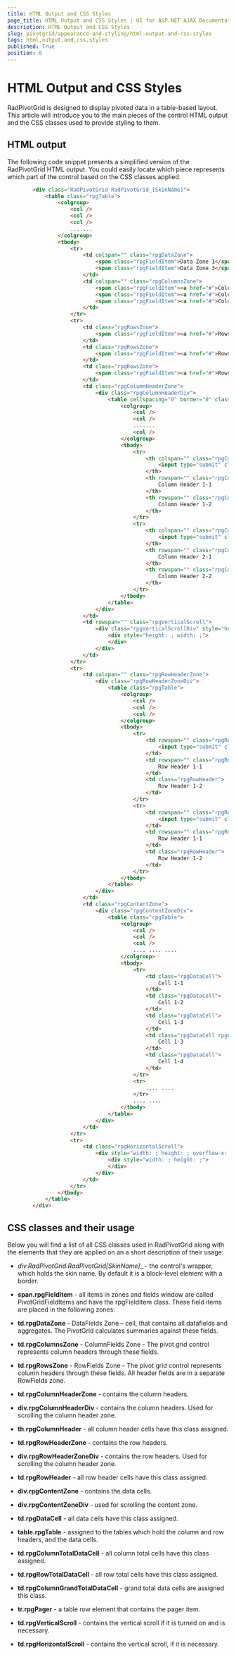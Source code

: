 ```yaml
---
title: HTML Output and CSS Styles
page_title: HTML Output and CSS Styles | UI for ASP.NET AJAX Documentation
description: HTML Output and CSS Styles
slug: pivotgrid/appearance-and-styling/html-output-and-css-styles
tags: html,output,and,css,styles
published: True
position: 0
---
```


# HTML Output and CSS Styles



RadPivotGrid is designed to display pivoted data in a table-based layout. This article will introduce you to the main pieces of the control HTML output and the CSS classes used to provide styling to them.

## HTML output

The following code snippet presents a simplified version of the RadPivotGrid HTML output. You could easily locate which piece represents which part of the control based on the CSS classes applied.

````HTML
	    <div class="RadPivotGrid RadPivotGrid_[SkinName]">
	        <table class="rpgTable">
	            <colgroup>
	                <col />
	                <col />
	                <col />
	                .......
	            </colgroup>
	            <tbody>
	                <tr>
	                    <td colspan="" class="rpgDataZone">
	                        <span class="rpgFieldItem">Data Zone 1</span> <span class="rpgFieldItem">Data Zone 2</span>
	                        <span class="rpgFieldItem">Data Zone 3</span>
	                    </td>
	                    <td colspan="" class="rpgColumnsZone">
	                        <span class="rpgFieldItem"><a href="#">Column 1</a><input type="submit" class="rpgSortAsc" /></span>
	                        <span class="rpgFieldItem"><a href="#">Column 2</a><input type="submit" class="rpgSortDesc" /></span>
	                        <span class="rpgFieldItem"><a href="#">Column 3</a><input type="submit" class="rpgSortAsc" /></span>
	                    </td>
	                </tr>
	                <tr>
	                    <td class="rpgRowsZone">
	                        <span class="rpgFieldItem"><a href="#">Rows 1</a><input type="submit" class="rpgSortAsc" /></span>
	                    </td>
	                    <td class="rpgRowsZone">
	                        <span class="rpgFieldItem"><a href="#">Rows 2</a><input type="submit" class="rpgSortAsc" /></span>
	                    </td>
	                    <td class="rpgRowsZone">
	                        <span class="rpgFieldItem"><a href="#">Rows 3</a><input type="submit" class="rpgSortAsc" /></span>
	                    </td>
	                    <td class="rpgColumnHeaderZone">
	                        <div class="rpgColumnHeaderDiv">
	                            <table cellspacing="0" border="0" class="rpgTable">
	                                <colgroup>
	                                    <col />
	                                    <col />
	                                    .......
	                                    <col />
	                                </colgroup>
	                                <tbody>
	                                    <tr>
	                                        <th colspan="" class="rpgColumnHeader" scope="col">
	                                            <input type="submit" class="rpgCollapse" />Column Header 1-0
	                                        </th>
	                                        <th rowspan="" class="rpgColumnHeaderTotal" scope="col">
	                                            Column Header 1-1
	                                        </th>
	                                        <th rowspan="" class="rpgColumnHeaderTotal" scope="col">
	                                            Column Header 1-2
	                                        </th>
	                                    </tr>
	                                    <tr>
	                                        <th colspan="" class="rpgColumnHeader" scope="col">
	                                            <input type="submit" class="rpgCollapse" />Column Header 2-0
	                                        </th>
	                                        <th rowspan="" class="rpgColumnHeaderTotal" scope="col">
	                                            Column Header 2-1
	                                        </th>
	                                        <th rowspan="" class="rpgColumnHeaderTotal" scope="col">
	                                            Column Header 2-2
	                                        </th>
	                                    </tr>
	                                </tbody>
	                            </table>
	                        </div>
	                    </td>
	                    <td rowspan="" class="rpgVerticalScroll">
	                        <div class="rpgVerticalScrollDiv" style="height: ; width: ; overflow-y: scroll; overflow-x: hidden;">
	                            <div style="height: ; width: ;">
	                            </div>
	                        </div>
	                    </td>
	                </tr>
	                <tr>
	                    <td colspan="" class="rpgRowHeaderZone">
	                        <div class="rpgRowHeaderZoneDiv">
	                            <table class="rpgTable">
	                                <colgroup>
	                                    <col />
	                                    <col />
	                                    <col />
	                                </colgroup>
	                                <tbody>
	                                    <tr>
	                                        <td rowspan="" class="rpgRowHeader">
	                                            <input type="submit" class="rpgCollapse" />Row Header 1-0
	                                        </td>
	                                        <td rowspan="" class="rpgRowHeader">
	                                            Row Header 1-1
	                                        </td>
	                                        <td class="rpgRowHeader">
	                                            Row Header 1-2
	                                        </td>
	                                    </tr>
	                                    <tr>
	                                        <td rowspan="" class="rpgRowHeader">
	                                            <input type="submit" class="rpgCollapse" />Row Header 1 - 0
	                                        </td>
	                                        <td rowspan="" class="rpgRowHeader">
	                                            Row Header 1-1
	                                        </td>
	                                        <td class="rpgRowHeader">
	                                            Row Header 1-2
	                                        </td>
	                                    </tr>
	                                </tbody>
	                            </table>
	                        </div>
	                    </td>
	                    <td class="rpgContentZone">
	                        <div class="rpgContentZoneDiv">
	                            <table class="rpgTable">
	                                <colgroup>
	                                    <col />
	                                    <col />
	                                    <col />
	                                    .... .... ....
	                                </colgroup>
	                                <tbody>
	                                    <tr>
	                                        <td class="rpgDataCell">
	                                            Cell 1-1
	                                        </td>
	                                        <td class="rpgDataCell">
	                                            Cell 1-2
	                                        </td>
	                                        <td class="rpgDataCell">
	                                            Cell 1-3
	                                        </td>
	                                        <td class="rpgDataCell rpgColumnTotalDataCell">
	                                            Cell 1-3
	                                        </td>
	                                        <td class="rpgDataCell">
	                                            Cell 1-4
	                                        </td>
	                                    </tr>
	                                    <tr>
	                                        .... ....
	                                    </tr>
	                                    .... ....
	                                </tbody>
	                            </table>
	                        </div>
	                    </td>
	                </tr>
	                <tr>
	                    <td class="rpgHorizontalScroll">
	                        <div style="width: ; height: ; overflow-x: scroll; overflow-y: hidden;">
	                            <div style="width: ; height: ;">
	                            </div>
	                        </div>
	                    </td>
	                </tr>
	            </tbody>
	        </table>
	    </div>
````



## CSS classes and their usage

Below you will find a list of all CSS classes used in RadPivotGrid along with the elements that they are applied on an a short description of their usage:

* __div.RadPivotGrid.RadPivotGrid_[SkinName]__ - the control's wrapper, which holds the skin name. By default it is a block-level element with a border.

* __span.rpgFieldItem__ - all items in zones and fields window are called PivotGridFieldItems and have the rpgFieldItem class. These field items are placed in the following zones:

* __td.rpgDataZone__ - DataFields Zone – cell, that contains all datafields and aggregates. The PivotGrid calculates summaries against these fields.

* __td.rpgColumnsZone__ - ColumnFields Zone - The pivot grid control represents column headers through these fields.

* __td.rpgRowsZone__ - RowFields Zone - The pivot grid control represents column headers through these fields. All header fields are in a separate RowFields zone.

* __td.rpgColumnHeaderZone__ - contains the column headers.

* __div.rpgColumnHeaderDiv__ - contains the column headers. Used for scrolling the column header zone.

* __th.rpgColumnHeader__ - all column header cells have this class assigned.

* __td.rpgRowHeaderZone__ - contains the row headers.

* __div.rpgRowHeaderZoneDiv__ - contains the row headers. Used for scrolling the column header zone.

* __td.rpgRowHeader__ - all row header cells have this class assigned.

* __div.rpgContentZone__ - contains the data cells.

* __div.rpgContentZoneDiv__ - used for scrolling the content zone.

* __td.rpgDataCell__ - all data cells have this class assigned.

* __table.rpgTable__ - assigned to the tables which hold the column and row headers, and the data cells.

* __td.rpgColumnTotalDataCell__ - all column total cells have this class assigned.

* __td.rpgRowTotalDataCell__ - all row total cells have this class assigned.

* __td.rpgColumnGrandTotalDataCell__ - grand total data cells are assigned this class.

* __tr.rpgPager__ - a table row element that contains the pager item.

* __td.rpgVerticalScroll__ - contains the vertical scroll if it is turned on and is necessary.

* __td.rpgHorizontalScroll__ - contains the vertical scroll, if it is necessary.
